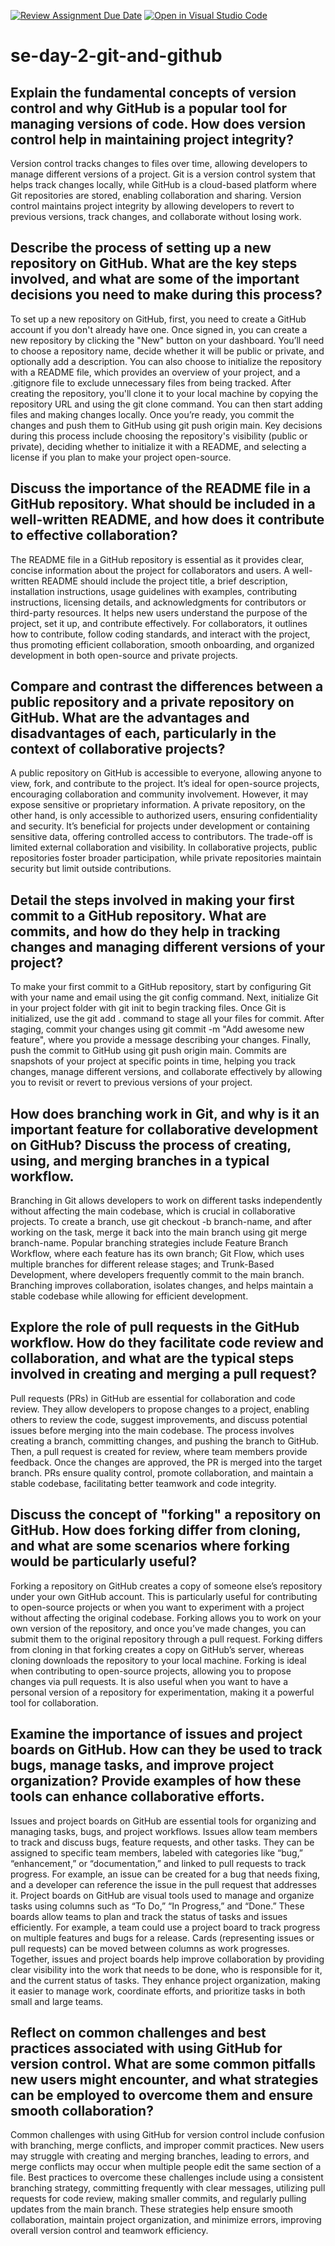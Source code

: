 [![Review Assignment Due Date](https://classroom.github.com/assets/deadline-readme-button-22041afd0340ce965d47ae6ef1cefeee28c7c493a6346c4f15d667ab976d596c.svg)](https://classroom.github.com/a/8wgCKhpZ)
[![Open in Visual Studio Code](https://classroom.github.com/assets/open-in-vscode-2e0aaae1b6195c2367325f4f02e2d04e9abb55f0b24a779b69b11b9e10269abc.svg)](https://classroom.github.com/online_ide?assignment_repo_id=18432404&assignment_repo_type=AssignmentRepo)
# se-day-2-git-and-github
## Explain the fundamental concepts of version control and why GitHub is a popular tool for managing versions of code. How does version control help in maintaining project integrity?

Version control tracks changes to files over time, allowing developers to manage different versions of a project. Git is a version control system that helps track changes locally, while GitHub is a cloud-based platform where Git repositories are stored, enabling collaboration and sharing. Version control maintains project integrity by allowing developers to revert to previous versions, track changes, and collaborate without losing work.

## Describe the process of setting up a new repository on GitHub. What are the key steps involved, and what are some of the important decisions you need to make during this process?

To set up a new repository on GitHub, first, you need to create a GitHub account if you don't already have one. Once signed in, you can create a new repository by clicking the "New" button on your dashboard. You’ll need to choose a repository name, decide whether it will be public or private, and optionally add a description. You can also choose to initialize the repository with a README file, which provides an overview of your project, and a .gitignore file to exclude unnecessary files from being tracked. After creating the repository, you'll clone it to your local machine by copying the repository URL and using the git clone command. You can then start adding files and making changes locally. Once you’re ready, you commit the changes and push them to GitHub using git push origin main. Key decisions during this process include choosing the repository's visibility (public or private), deciding whether to initialize it with a README, and selecting a license if you plan to make your project open-source.

## Discuss the importance of the README file in a GitHub repository. What should be included in a well-written README, and how does it contribute to effective collaboration?

The README file in a GitHub repository is essential as it provides clear, concise information about the project for collaborators and users. A well-written README should include the project title, a brief description, installation instructions, usage guidelines with examples, contributing instructions, licensing details, and acknowledgments for contributors or third-party resources. It helps new users understand the purpose of the project, set it up, and contribute effectively. For collaborators, it outlines how to contribute, follow coding standards, and interact with the project, thus promoting efficient collaboration, smooth onboarding, and organized development in both open-source and private projects.

## Compare and contrast the differences between a public repository and a private repository on GitHub. What are the advantages and disadvantages of each, particularly in the context of collaborative projects?

A public repository on GitHub is accessible to everyone, allowing anyone to view, fork, and contribute to the project. It’s ideal for open-source projects, encouraging collaboration and community involvement. However, it may expose sensitive or proprietary information. A private repository, on the other hand, is only accessible to authorized users, ensuring confidentiality and security. It’s beneficial for projects under development or containing sensitive data, offering controlled access to contributors. The trade-off is limited external collaboration and visibility. In collaborative projects, public repositories foster broader participation, while private repositories maintain security but limit outside contributions.

## Detail the steps involved in making your first commit to a GitHub repository. What are commits, and how do they help in tracking changes and managing different versions of your project?

To make your first commit to a GitHub repository, start by configuring Git with your name and email using the git config command. Next, initialize Git in your project folder with git init to begin tracking files. Once Git is initialized, use the git add . command to stage all your files for commit. After staging, commit your changes using git commit -m "Add awesome new feature", where you provide a message describing your changes. Finally, push the commit to GitHub using git push origin main. Commits are snapshots of your project at specific points in time, helping you track changes, manage different versions, and collaborate effectively by allowing you to revisit or revert to previous versions of your project.

## How does branching work in Git, and why is it an important feature for collaborative development on GitHub? Discuss the process of creating, using, and merging branches in a typical workflow.

Branching in Git allows developers to work on different tasks independently without affecting the main codebase, which is crucial in collaborative projects. To create a branch, use git checkout -b branch-name, and after working on the task, merge it back into the main branch using git merge branch-name. Popular branching strategies include Feature Branch Workflow, where each feature has its own branch; Git Flow, which uses multiple branches for different release stages; and Trunk-Based Development, where developers frequently commit to the main branch. Branching improves collaboration, isolates changes, and helps maintain a stable codebase while allowing for efficient development.

## Explore the role of pull requests in the GitHub workflow. How do they facilitate code review and collaboration, and what are the typical steps involved in creating and merging a pull request?

Pull requests (PRs) in GitHub are essential for collaboration and code review. They allow developers to propose changes to a project, enabling others to review the code, suggest improvements, and discuss potential issues before merging into the main codebase. The process involves creating a branch, committing changes, and pushing the branch to GitHub. Then, a pull request is created for review, where team members provide feedback. Once the changes are approved, the PR is merged into the target branch. PRs ensure quality control, promote collaboration, and maintain a stable codebase, facilitating better teamwork and code integrity.

## Discuss the concept of "forking" a repository on GitHub. How does forking differ from cloning, and what are some scenarios where forking would be particularly useful?

Forking a repository on GitHub creates a copy of someone else’s repository under your own GitHub account. This is particularly useful for contributing to open-source projects or when you want to experiment with a project without affecting the original codebase. Forking allows you to work on your own version of the repository, and once you’ve made changes, you can submit them to the original repository through a pull request.
Forking differs from cloning in that forking creates a copy on GitHub’s server, whereas cloning downloads the repository to your local machine. Forking is ideal when contributing to open-source projects, allowing you to propose changes via pull requests. It is also useful when you want to have a personal version of a repository for experimentation, making it a powerful tool for collaboration.

## Examine the importance of issues and project boards on GitHub. How can they be used to track bugs, manage tasks, and improve project organization? Provide examples of how these tools can enhance collaborative efforts.

Issues and project boards on GitHub are essential tools for organizing and managing tasks, bugs, and project workflows. Issues allow team members to track and discuss bugs, feature requests, and other tasks. They can be assigned to specific team members, labeled with categories like “bug,” “enhancement,” or “documentation,” and linked to pull requests to track progress. For example, an issue can be created for a bug that needs fixing, and a developer can reference the issue in the pull request that addresses it.
Project boards on GitHub are visual tools used to manage and organize tasks using columns such as “To Do,” “In Progress,” and “Done.” These boards allow teams to plan and track the status of tasks and issues efficiently. For example, a team could use a project board to track progress on multiple features and bugs for a release. Cards (representing issues or pull requests) can be moved between columns as work progresses.
Together, issues and project boards help improve collaboration by providing clear visibility into the work that needs to be done, who is responsible for it, and the current status of tasks. They enhance project organization, making it easier to manage work, coordinate efforts, and prioritize tasks in both small and large teams.

## Reflect on common challenges and best practices associated with using GitHub for version control. What are some common pitfalls new users might encounter, and what strategies can be employed to overcome them and ensure smooth collaboration?

Common challenges with using GitHub for version control include confusion with branching, merge conflicts, and improper commit practices. New users may struggle with creating and merging branches, leading to errors, and merge conflicts may occur when multiple people edit the same section of a file. Best practices to overcome these challenges include using a consistent branching strategy, committing frequently with clear messages, utilizing pull requests for code review, making smaller commits, and regularly pulling updates from the main branch. These strategies help ensure smooth collaboration, maintain project organization, and minimize errors, improving overall version control and teamwork efficiency.
